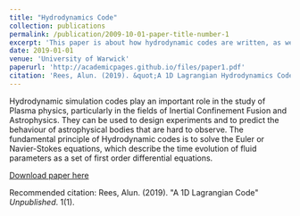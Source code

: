 ```yaml
---
title: "Hydrodynamics Code"
collection: publications
permalink: /publication/2009-10-01-paper-title-number-1
excerpt: 'This paper is about how hydrodynamic codes are written, as well as my own attempt at writing a 1D version..'
date: 2019-01-01
venue: 'University of Warwick'
paperurl: 'http://academicpages.github.io/files/paper1.pdf'
citation: 'Rees, Alun. (2019). &quot;A 1D Lagrangian Hydrodynamics Code  1.&quot; <i>Unpublished</i>. 1(1).'
---
```

Hydrodynamic simulation codes play an important role in the study of Plasma physics, particularly in the fields of Inertial Confinement Fusion and Astrophysics. They can be used to design experiments and to predict the behaviour of astrophysical bodies that are hard to observe. The fundamental principle of Hydrodynamic codes is to solve the Euler or Navier-Stokes equations, which describe the time evolution of fluid parameters as a set of first order differential equations.

[Download paper here](http://academicpages.github.io/files/paper1.pdf)

Recommended citation: Rees, Alun. (2019). "A 1D Lagrangian Code" <i>Unpublished</i>. 1(1).
